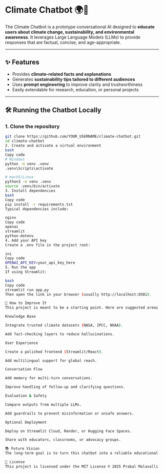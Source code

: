 # Climate Chatbot 🌍💬

The Climate Chatbot is a prototype conversational AI designed to **educate users about climate change, sustainability, and environmental awareness**. It leverages Large Language Models (LLMs) to provide responses that are factual, concise, and age-appropriate.

---

## ✨ Features
- Provides **climate-related facts and explanations**  
- Generates **sustainability tips tailored to different audiences**  
- Uses **prompt engineering** to improve clarity and trustworthiness  
- Easily extendable for research, education, or personal projects  

---

## 🛠️ Running the Chatbot Locally

### 1. Clone the repository
```bash
git clone https://github.com/YOUR_USERNAME/climate-chatbot.git
cd climate-chatbot
2. Create and activate a virtual environment
bash
Copy code
# Windows
python -m venv .venv
.venv\Scripts\activate

# macOS/Linux
python3 -m venv .venv
source .venv/bin/activate
3. Install dependencies
bash
Copy code
pip install -r requirements.txt
Typical dependencies include:

nginx
Copy code
openai
streamlit
python-dotenv
4. Add your API key
Create a .env file in the project root:

ini
Copy code
OPENAI_API_KEY=your_api_key_here
5. Run the app
If using Streamlit:

bash
Copy code
streamlit run app.py
Then open the link in your browser (usually http://localhost:8501).

🚀 How to Improve It
This project is meant to be a starting point. Here are suggested areas for improvement:

Knowledge Base

Integrate trusted climate datasets (NASA, IPCC, NOAA).

Add fact-checking layers to reduce hallucinations.

User Experience

Create a polished frontend (Streamlit/React).

Add multilingual support for global reach.

Conversation Flow

Add memory for multi-turn conversations.

Improve handling of follow-up and clarifying questions.

Evaluation & Safety

Compare outputs from multiple LLMs.

Add guardrails to prevent misinformation or unsafe answers.

Optional Deployment

Deploy on Streamlit Cloud, Render, or Hugging Face Spaces.

Share with educators, classrooms, or advocacy groups.

📚 Future Vision
The long-term goal is to turn this chatbot into a reliable educational companion that makes climate science more accessible for students, teachers, and the public.

📜 License
This project is licensed under the MIT License © 2025 Prabal Malavalli.